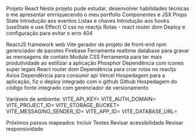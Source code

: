 Projeto React
Neste projeto pude estudar, desenvolver habilidades técnicas e me apresentar enrriquecendo o meu portfolio
Componentes e JSX
Props
State
Introdução aos eventos
Listas e chaves
Introdução aos hooks (useState e use Effect)
O css no reactjs
Rotas - react router dom
Deploy e configuração para evitar o erro 404

ReactJS	            framework web
Vite	            gerador de projeto de front-end
npm	                gerenciador de pacotes
Firebase	        Ferramenta realtime database para gravar as mensagens de contato
Module CSS	        Ferramenta para ter mais produtividade ao estilizar a aplicação
Phosphor	        Dependência com icones super legais
React router dom	Dependência para criar rotas no reactjs
Axios	            Dependência para consumir api
Vercel	            Hospedagem para a aplicação, fiz o deploy integrado com o github
Github	            Hospedagem do código fonte integrado com gerenciador de versionamento

Variáveis de ambiente:
VITE_API_KEY=
VITE_AUTH_DOMAIN=
VITE_PROJECT_ID=
VITE_STORAGE_BUCKET=
VITE_MESSAGING_SENDER_ID=
VITE_APP_ID=
VITE_DATABASE_URL=

Próximos passos mapeados:
Incluir Testes
Revisar acessibilidade
Revisar responsividade